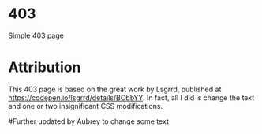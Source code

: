 # 403
Simple 403 page

# Attribution
This 403 page is based on the great work by Lsgrrd, published at https://codepen.io/lsgrrd/details/BObbYY.
In fact, all I did is change the text and one or two insignificant CSS modifications.

#Further updated by Aubrey to change some text
